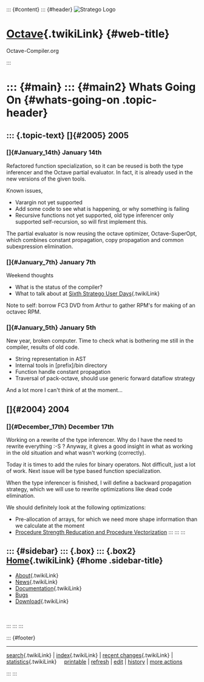::: {#content}
::: {#header}
![Stratego
Logo](http://stratego.insanity.nl/StrategoLogoTextlessWhite-100px.png)

<div>

[Octave](WebHome){.twikiLink} {#web-title}
=============================

Octave-Compiler.org

</div>
:::

::: {#main}
::: {#main2}
Whats Going On {#whats-going-on .topic-header}
==============

::: {.topic-text}
[]{#2005} 2005
--------------

### []{#January_14th} January 14th

Refactored function specialization, so it can be reused is both the type
inferencer and the Octave partial evaluator. In fact, it is already used
in the new versions of the given tools.

Known issues,

-   Varargin not yet supported
-   Add some code to see what is happening, or why something is failing
-   Recursive functions not yet supported, old type inferencer only
    supported self-recursion, so will first implement this.

The partial evaluator is now reusing the octave optimizer,
Octave-SuperOpt, which combines constant propagation, copy propagation
and common subexpression elimination.

### []{#January_7th} January 7th

Weekend thoughts

-   What is the status of the compiler?
-   What to talk about at [Sixth Stratego User
    Days](../Stratego/SixthStrategoUserDays){.twikiLink}

Note to self: borrow FC3 DVD from Arthur to gather RPM\'s for making of
an octavec RPM.

### []{#January_5th} January 5th

New year, broken computer. Time to check what is bothering me still in
the compiler, results of old code.

-   String representation in AST
-   Internal tools in \[prefix\]/bin directory
-   Function handle constant propagation
-   Traversal of pack-octave, should use generic forward dataflow
    strategy

And a lot more I can\'t think of at the moment\...

[]{#2004} 2004
--------------

### []{#December_17th} December 17th

Working on a rewrite of the type inferencer. Why do I have the need to
rewrite everything :-S ? Anyway, it gives a good insight in what as
working in the old situation and what wasn\'t working (correctly).

Today it is times to add the rules for binary operators. Not difficult,
just a lot of work. Next issue will be type based function
specialization.

When the type inferencer is finished, I will define a backward
propagation strategy, which we will use to rewrite optimizations like
dead code elimination.

We should definitely look at the following optimizations:

-   Pre-allocation of arrays, for which we need more shape information
    than we calculate at the moment
-   [Procedure Strength Reducation and Procedure
    Vectorization](http://doi.acm.org/10.1145/377792.377812)
:::
:::
:::

::: {#sidebar}
::: {.box}
::: {.box2}
[Home](WebHome){.twikiLink} {#home .sidebar-title}
---------------------------

-   [About](AboutOctaveCompiler){.twikiLink}
-   [News](OctaveCompilerNews){.twikiLink}
-   [Documentation](OctaveCompilerDocumentation){.twikiLink}
-   [Bugs](https://catamaran.labs.cs.uu.nl/jira/browse/OCT)
-   [Download](OctaveCompilerDownload){.twikiLink}

\
\
:::
:::
:::

::: {#footer}
<div>

<div>

------------------------------------------------------------------------

[search](WebSearch){.twikiLink} \| [index](WebIndex){.twikiLink} \|
[recent changes](WebChanges){.twikiLink} \|
[statistics](WebStatistics){.twikiLink}    
[printable](http://www.program-transformation.org/view/Octave/WhatsGoingOn?skin=print)
\|
[refresh](http://www.program-transformation.org/fresh/Octave/WhatsGoingOn)
\|
[edit](http://www.program-transformation.org/edit/Octave/WhatsGoingOn?t=1536826798)
\|
[history](http://www.program-transformation.org/rdiff/Octave/WhatsGoingOn)
\| [more
actions](http://www.program-transformation.org/oops/Octave/WhatsGoingOn?template=oopsmore&param1=1.7&param2=1.7)

</div>

</div>
:::
:::
